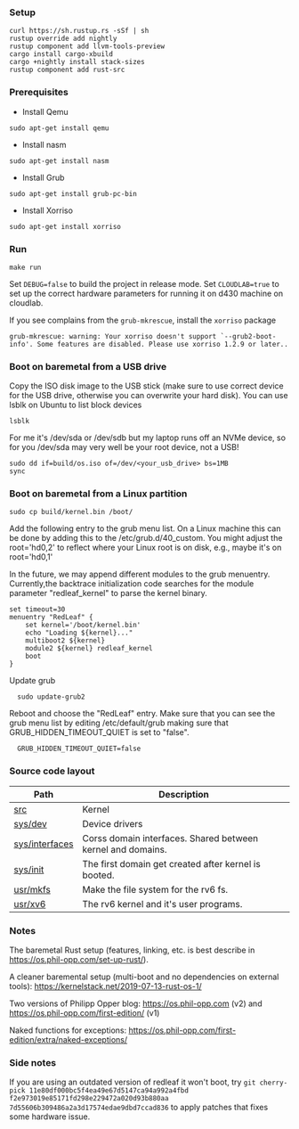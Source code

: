 ### Setup
```
curl https://sh.rustup.rs -sSf | sh
rustup override add nightly
rustup component add llvm-tools-preview
cargo install cargo-xbuild
cargo +nightly install stack-sizes
rustup component add rust-src
```

### Prerequisites
* Install Qemu

```
sudo apt-get install qemu
```

* Install nasm

```
sudo apt-get install nasm
```

* Install Grub

```
sudo apt-get install grub-pc-bin
```

* Install Xorriso

```
sudo apt-get install xorriso
```


### Run

```
make run
```
Set `DEBUG=false` to build the project in release mode. Set `CLOUDLAB=true` to set up
the correct hardware parameters for running it on d430 machine on cloudlab.

If you see complains from the `grub-mkrescue`, install the `xorriso` package
```
grub-mkrescue: warning: Your xorriso doesn't support `--grub2-boot-info'. Some features are disabled. Please use xorriso 1.2.9 or later..                                                 
```

### Boot on baremetal from a USB drive

Copy the ISO disk image to the USB stick (make sure to use correct device for the 
USB drive, otherwise you can overwrite your hard disk). You can use lsblk on Ubuntu
to list block devices

```
lsblk
```

For me it's /dev/sda or /dev/sdb but my laptop runs off an NVMe device, so for you 
/dev/sda may very well be your root device, not a USB!

```
sudo dd if=build/os.iso of=/dev/<your_usb_drive> bs=1MB
sync
```

### Boot on baremetal from a Linux partition

``` 
sudo cp build/kernel.bin /boot/
```
Add the following entry to the grub menu list. On a Linux machine this can
be done by adding this to the /etc/grub.d/40_custom. You might adjust the
root='hd0,2' to reflect where your Linux root is on disk, e.g., maybe it's on
root='hd0,1'

In the future, we may append different modules to the grub menuentry.
Currently,the backtrace initialization code searches for the 
module parameter "redleaf_kernel" to parse the kernel binary.
```
set timeout=30
menuentry "RedLeaf" {
    set kernel='/boot/kernel.bin'
    echo "Loading ${kernel}..."
    multiboot2 ${kernel}
    module2 ${kernel} redleaf_kernel
    boot
}
```

Update grub

```
  sudo update-grub2
```

Reboot and choose the "RedLeaf" entry. Make sure that you can see the grub menu
list by editing /etc/default/grub making sure that GRUB_HIDDEN_TIMEOUT_QUIET is
set to "false". 

```
  GRUB_HIDDEN_TIMEOUT_QUIET=false
```

### Source code layout

| Path                            | Description                                                 |
|---------------------------------|-------------------------------------------------------------|
| [src](src)                      | Kernel                                                      |
| [sys/dev](sys/dev)              | Device drivers                                              |
| [sys/interfaces](sys/interfaces)| Corss domain interfaces. Shared between kernel and domains. |
| [sys/init](sys/init)            | The first domain get created after kernel is booted.        |
| [usr/mkfs](usr/mkfs)            | Make the file system for the rv6 fs.                        |
| [usr/xv6](usr/xv6)              | The rv6 kernel and it's user programs.                      |

### Notes

The baremetal Rust setup (features, linking, etc. is best describe in https://os.phil-opp.com/set-up-rust/).

A cleaner baremental setup (multi-boot and no dependencies on external tools): https://kernelstack.net/2019-07-13-rust-os-1/

Two versions of Philipp Opper blog: https://os.phil-opp.com (v2) and https://os.phil-opp.com/first-edition/ (v1)

Naked functions for exceptions: https://os.phil-opp.com/first-edition/extra/naked-exceptions/

### Side notes

If you are using an outdated version of redleaf it won't boot, try `git cherry-pick 11e80df000bc5f4ea49e67d5147ca94a992a4fbd f2e973019e85171fd298e229472a020d93b880aa 7d55606b309486a2a3d17574edae9dbd7ccad836` to apply patches that fixes some hardware issue.
